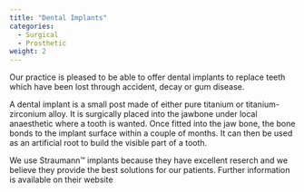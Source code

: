 ```yaml
---
title: "Dental Implants"
categories:
  - Surgical
  - Prosthetic
weight: 2
---
```


Our practice is pleased to be able to offer dental implants to replace teeth which have been lost through accident, decay or gum disease.

A dental implant is a small post made of either pure titanium or titanium-zirconium alloy. It is surgically placed into the jawbone under local anaesthetic where a tooth is wanted. Once fitted into the jaw bone, the bone bonds to the implant surface within a couple of months. It can then be used as an artificial root to build the visible part of a tooth.

We use Straumann™ implants because they have excellent reserch and we believe they provide the best solutions for our patients. Further information is available on their website
